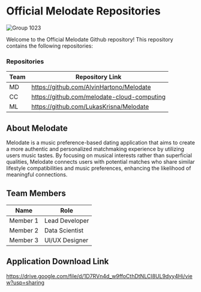 # Official Melodate Repositories

![Group 1023](https://github.com/user-attachments/assets/ad1809f7-9eee-411a-801b-4687c675e2d2)

Welcome to the Official Melodate Github repository! This repository contains the following repositories:

### Repositories

| Team | Repository Link                          |
| ---- | ---------------------------------------- |
| MD   | https://github.com/AlvinHartono/Melodate |
| CC   | https://github.com/melodate-cloud-computing|
| ML   | https://github.com/LukasKrisna/Melodate  |

## About Melodate

Melodate is a music preference-based dating application that aims to create a more authentic and personalized matchmaking experience by utilizing users music tastes. By focusing on musical interests rather than superficial qualities, Melodate connects users with potential matches who share similar lifestyle compatibilities and music preferences, enhancing the likelihood of meaningful connections.

## Team Members

| Name     | Role           |
| -------- | -------------- |
| Member 1 | Lead Developer |
| Member 2 | Data Scientist |
| Member 3 | UI/UX Designer |

## Application Download Link
https://drive.google.com/file/d/1D7RVn4d_w9ffoCthDtNLCI8UL9dyy4Hi/view?usp=sharing
